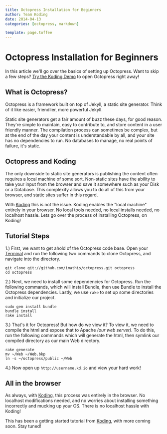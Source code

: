 ```yaml
---
title: Octopress Installation for Beginners
author: Team Koding
date: 2014-04-13
categories: [octopress, markdown]

template: page.toffee
---
```


# Octopress Installation for Beginners

In this article we'll go over the basics of setting up Octopress. Want to skip a few steps? [Try the Koding Demo](https://koding.com/Develop/Teamwork?import=https://github.com/imathis/octopress/archive/master.zip) to open Octopress right away!

## What is Octopress?

Octopress is a framework built on top of Jekyll, a static site generator. Think of it like easier, friendlier, more powerful Jekyll.

Static site generators get a fair amount of buzz these days, for good reason. They're simple to maintain, easy to contribute to, and store content in a user friendly manner. The compilation process can sometimes be complex, but at the end of the day your content is understandable by all, and your site has no dependencies to run. No databases to manage, no real points of failure, it's static.

## Octopress and Koding

The only downside to static site generators is publishing the content often requires a local machine of some sort. Non-static sites have the ability to take your input from the browser and save it somewhere such as your Disk or a Database. This complexity allows you to do all of this from your browser, and static sites suffer in this regard.

With [Koding](https://koding.com) this is not the issue. Koding enables the "local machine" entirely in your browser. No local tools needed, no local installs needed, no localhost hassle. Lets go over the process of installing Octopress, on Koding!

## Tutorial Steps

1.) First, we want to get ahold of the Octopress code base. Open your [Terminal](https://koding.com/Develop/Terminal) and run the following two commands to clone Octopress, and navigate into the directory.

```
git clone git://github.com/imathis/octopress.git octopress 
cd octopress
```

2.) Next, we need to install some dependencies for Octopress. Run the following commands, which will install Bundle, then use Bundle to install the Octopress dependencies. Lastly, we use `rake` to set up some directories and initialize our project.

```
sudo gem install bundle
bundle install
rake install
```

3.) That's it for Octopress! But how do we view it? To view it, we need to compile the html and expose that to Apache _(our web server)_. To do this, run the following commands which will generate the html, then symlink our compiled directory as our main Web directory.

```
rake generate 
mv ~/Web ~/Web.bkp 
ln -s ~/octopress/public ~/Web
```

4.) Now open up `http://username.kd.io` and view your hard work!

## All in the browser

As always, with [Koding](https://koding.com), this process was entirely in the browser. No localhost modifications needed, and no worries about installing something incorrectly and mucking up your OS. There is no localhost hassle with Koding!

This has been a getting started tutorial from [Koding](https://koding.com), with more coming soon. Stay tuned!
